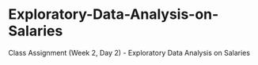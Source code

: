 # Exploratory-Data-Analysis-on-Salaries
Class Assignment (Week 2, Day 2) - Exploratory Data Analysis on Salaries
